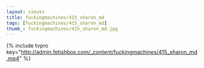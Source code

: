 ```yaml
--- 
layout: sieutv
title: fuckingmachines/415_sharon_md
tags: [fuckingmachines/415_sharon_md]
thumb_: fuckingmachines/415_sharon_md.jpg
---
```

{% include tvpro key="http://admin.fetishbox.com/_content/fuckingmachines/415_sharon_md.mp4" %} 
